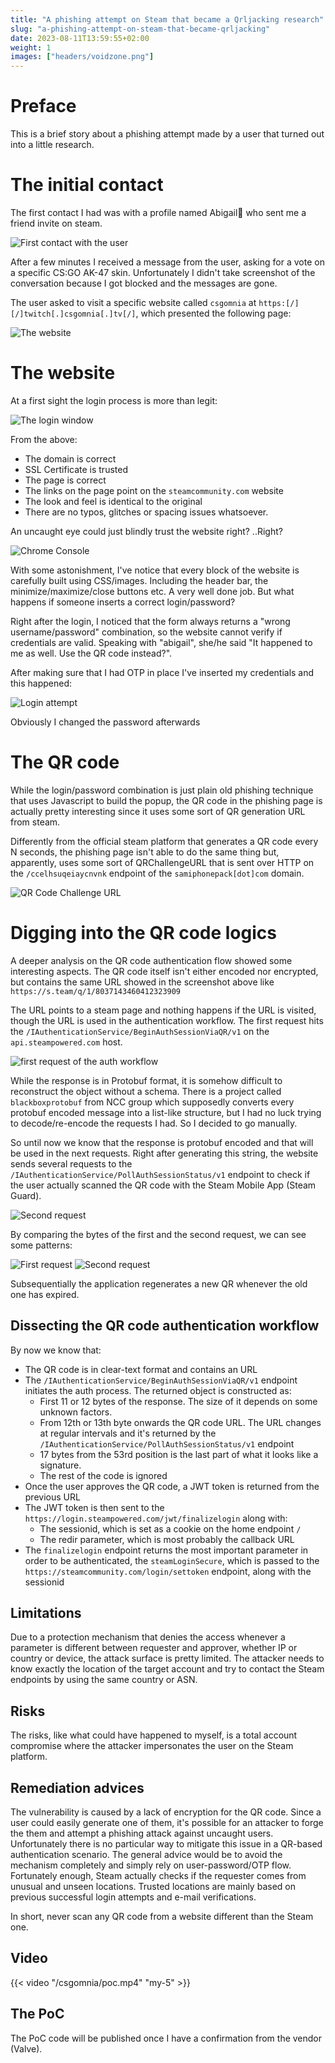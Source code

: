 ```yaml
---
title: "A phishing attempt on Steam that became a Qrljacking research"
slug: "a-phishing-attempt-on-steam-that-became-qrljacking"
date: 2023-08-11T13:59:55+02:00
weight: 1
images: ["headers/voidzone.png"]
---
```


# Preface
This is a brief story about a phishing attempt made by a user that turned out into a little research.

# The initial contact
The first contact I had was with a profile named Abigail🌻 who sent me a friend invite on steam.

![First contact with the user](/csgomnia/friend_request.png)

After a few minutes I received a message from the user, asking for a vote on a specific CS:GO AK-47 skin. Unfortunately I didn't take screenshot of the conversation because I got blocked and the messages are gone.

The user asked to visit a specific website called `csgomnia` at `https:[/][/]twitch[.]csgomnia[.]tv[/]`, which presented the following page:

![The website](/csgomnia/the_website.png)


# The website

At a first sight the login process is more than legit:

![The login window](/csgomnia/login_window.png)

From the above:

- The domain is correct
- SSL Certificate is trusted
- The page is correct
- The links on the page point on the `steamcommunity.com` website
- The look and feel is identical to the original
- There are no typos, glitches or spacing issues whatsoever.

An uncaught eye could just blindly trust the website right? ..Right? 

![Chrome Console](/csgomnia/chrome_console.png)

With some astonishment, I've notice that every block of the website is carefully built using CSS/images. Including the header bar, the minimize/maximize/close buttons etc. A very well done job. But what happens if someone inserts a correct login/password?

Right after the login, I noticed that the form always returns a "wrong username/password" combination, so the website cannot verify if credentials are valid. Speaking with "abigail", she/he said "It happened to me as well. Use the QR code instead?".

After making sure that I had OTP in place I've inserted my credentials and this happened:

![Login attempt](/csgomnia/login_attempt.png)

Obviously I changed the password afterwards

# The QR code

While the login/password combination is just plain old phishing technique that uses Javascript to build the popup, the QR code in the phishing page is actually pretty interesting since it uses some sort of QR generation URL from steam.

Differently from the official steam platform that generates a QR code every N seconds, the phishing page isn't able to do the same thing but, apparently, uses some sort of QRChallengeURL that is sent over HTTP on the `/ccelhsuqeiaycnvnk` endpoint of the `samiphonepack[dot]com` domain.

![QR Code Challenge URL](/csgomnia/qrcode_logics.png)

# Digging into the QR code logics

A deeper analysis on the QR code authentication flow showed some interesting aspects. The QR code itself isn't either encoded nor encrypted, but contains the same URL showed in the screenshot above like `https://s.team/q/1/8037143460412323909`

The URL points to a steam page and nothing happens if the URL is visited, though the URL is used in the authentication workflow. The first request hits the `/IAuthenticationService/BeginAuthSessionViaQR/v1` on the `api.steampowered.com` host.

![first request of the auth workflow](/csgomnia/auth_first_request.png)

While the response is in Protobuf format, it is somehow difficult to reconstruct the object without a schema. There is a project called `blackboxprotobuf` from NCC group which supposedly converts every protobuf encoded message into a list-like structure, but I had no luck trying to decode/re-encode the requests I had. So I decided to go manually.

So until now we know that the response is protobuf encoded and that will be used in the next requests. Right after generating this string, the website sends several requests to the `/IAuthenticationService/PollAuthSessionStatus/v1` endpoint to check if the user actually scanned the QR code with the Steam Mobile App (Steam Guard).

![Second request](/csgomnia/auth_second_request.png)

By comparing the bytes of the first and the second request, we can see some patterns:

![First request](/csgomnia/auth_request_compare_1.png)
![Second request](/csgomnia/auth_request_compare_2.png)

Subsequentially the application regenerates a new QR whenever the old one has expired.

## Dissecting the QR code authentication workflow

By now we know that:
- The QR code is in clear-text format and contains an URL
- The `/IAuthenticationService/BeginAuthSessionViaQR/v1` endpoint initiates the auth process. The returned object is constructed as:
    - First 11 or 12 bytes of the response. The size of it depends on some unknown factors.
    - From 12th or 13th byte onwards the QR code URL. The URL changes at regular intervals and it's returned by the `/IAuthenticationService/PollAuthSessionStatus/v1` endpoint
    - 17 bytes from the 53rd position is the last part of what it looks like a signature.
    - The rest of the code is ignored
- Once the user approves the QR code, a JWT token is returned from the previous URL
- The JWT token is then sent to the `https://login.steampowered.com/jwt/finalizelogin` along with:
    - The sessionid, which is set as a cookie on the home endpoint `/`
    - The redir parameter, which is most probably the callback URL
- The `finalizelogin` endpoint returns the most important parameter in order to be authenticated, the `steamLoginSecure`, which is passed to the `https://steamcommunity.com/login/settoken` endpoint, along with the sessionid


## Limitations
Due to a protection mechanism that denies the access whenever a parameter is different between requester and approver, whether IP or country or device, the attack surface is pretty limited. The attacker needs to know exactly the location of the target account and try to contact the Steam endpoints by using the same country or ASN.

## Risks

The risks, like what could have happened to myself, is a total account compromise where the attacker impersonates the user on the Steam platform.


## Remediation advices

The vulnerability is caused by a lack of encryption for the QR code. Since a user could easily generate one of them, it's possible for an attacker to forge the them and attempt a phishing attack against uncaught users.
Unfortunately there is no particular way to mitigate this issue in a QR-based authentication scenario. The general advice would be to avoid the mechanism completely and simply rely on user-password/OTP flow.
Fortunately enough, Steam actually checks if the requester comes from unusual and unseen locations. Trusted locations are mainly based on previous successful login attempts and e-mail verifications.

In short, never scan any QR code from a website different than the Steam one.


## Video

{{< video "/csgomnia/poc.mp4" "my-5" >}}

## The PoC

The PoC code will be published once I have a confirmation from the vendor (Valve).